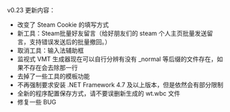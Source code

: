 ﻿v0.23 更新内容：
- 改变了 Steam Cookie 的填写方式
- 新工具：Steam批量好友留言（给好朋友们的 steam 个人主页批量发送留言，支持错误发送后的批量撤回。）
- 取消工具：输入法辅助框
- 监视式 VMT 生成器现在可以自行分辨有没有 _normal 等后缀的文件存在，如果不存在会去除那一行
- 去掉了一些工具的模板功能
- 不再强制要求安装 .NET Framework 4.7 及以上版本，但是依然会有部分限制
- 全新的程序配置保存方式，请不要误删新生成的 wt.wbc 文件
- 修复一些 BUG
